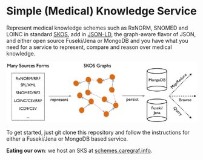 # Simple (Medical) Knowledge Service

Represent medical knowledge schemes such as RxNORM, SNOMED and LOINC in standard [SKOS](http://www.w3.org/TR/skos-primer/), add in [JSON-LD](http://www.w3.org/TR/json-ld/), the graph-aware flavor of JSON, and either open source Fuseki/Jena or MongoDB and you have what you need for a service to represent, compare and reason over medical knowledge.

![SKS Pieces Diagram](/imgs/sks-flows.png?raw=true)

To get started, just git clone this repository and follow the instructions for either a Fuseki/Jena or MongoDB based service. 

__Eating our own__: we host an SKS at [schemes.caregraf.info](http://schemes.caregraf.info).
